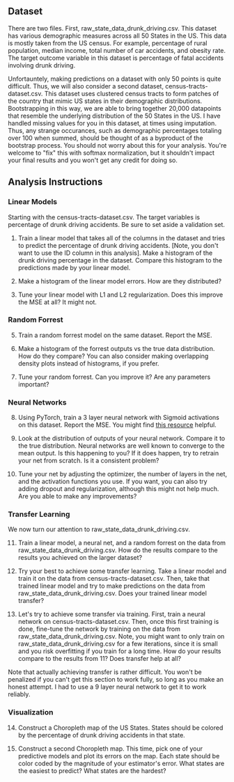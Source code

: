 ## Dataset

There are two files. First, raw_state_data_drunk_driving.csv. This dataset has various demographic measures across all 50 States in the US. This data is mostly taken from the US census. For example, percentage of rural population, median income, total number of car accidents, and obesity rate. The target outcome variable in this dataset is percentage of fatal accidents involving drunk driving. 

Unfortauntely, making predictions on a dataset with only 50 points is quite difficult. Thus, we will also consider a second dataset, census-tracts-dataset.csv. This dataset uses clustered census tracts to form patches of the country that mimic US states in their demographic distributions. Bootstrapping in this way, we are able to bring together 20,000 datapoints that resemble the underlying distribution of the 50 States in the US. I have handled missing values for you in this dataset, at times using imputation. Thus, any strange occurances, such as demographic percentages totaling over 100 when summed, should be thought of as a byproduct of the bootstrap process. You should not worry about this for your analysis. You're welcome to "fix" this with softmax normalization, but it shouldn't impact your final results and you won't get any credit for doing so. 


## Analysis Instructions

### Linear Models

Starting with the census-tracts-dataset.csv. 
The target variables is percentage of drunk driving accidents. Be sure to set aside a validation set. 

1. Train a linear model that takes all of the columns in the dataset and tries to predict the percentage of drunk driving accidents. [Note, you don't want to use the ID column in this analysis]. Make a histogram of the drunk driving percentage in the dataset. Compare this histogram to the predictions made by your linear model. 

2. Make a histogram of the linear model errors. How are they distributed? 

3. Tune your linear model with L1 and L2 regularization. Does this improve the MSE at all? It might not. 

### Random Forrest 

5. Train a random forrest model on the same dataset. Report the MSE. 

6. Make a histogram of the forrest outputs vs the true data distribution. How do they compare? You can also consider making overlapping density plots instead of histograms, if you prefer. 

7. Tune your random forrest. Can you improve it? Are any parameters important? 

### Neural Networks 

8. Using PyTorch, train a 3 layer neural network with Sigmoid activations on this dataset. Report the MSE. You might find [this resource](https://github.com/yunjey/pytorch-tutorial/blob/master/tutorials/01-basics/feedforward_neural_network/main.py) helpful.

9. Look at the distribution of outputs of your neural network. Compare it to the true distribution. Neural networks are well known to converge to the mean output. Is this happening to you? If it does happen, try to retrain your net from scratch. Is it a consistent problem?

10. Tune your net by adjusting the optimizer, the number of layers in the net, and the activation functions you use. If you want, you can also try adding dropout and regularization, although this might not help much. Are you able to make any improvements? 

### Transfer Learning 
We now turn our attention to raw_state_data_drunk_driving.csv. 


11. Train a linear model, a neural net, and a random forrest on the data from raw_state_data_drunk_driving.csv. How do the results compare to the results you achieved on the larger dataset? 

12. Try your best to achieve some transfer learning. Take a linear model and train it on the data from census-tracts-dataset.csv. Then, take that trained linear model and try to make predictions on the data from raw_state_data_drunk_driving.csv. Does your trained linear model transfer? 

13. Let's try to achieve some transfer via training. First, train a neural network on census-tracts-dataset.csv. Then, once this first training is done, fine-tune the network by training on the data from raw_state_data_drunk_driving.csv. Note, you might want to only train on raw_state_data_drunk_driving.csv for a few iterations, since it is small and you risk overfitting if you train for a long time. How do your results compare to the results from 11? Does transfer help at all?

Note that actually achieving transfer is rather difficult. You won't be penalized if you can't get this section to work fully, so long as you make an honest attempt. I had to use a 9 layer neural network to get it to work reliably. 

### Visualization 

14. Construct a Choropleth map of the US States. States should be colored by the percentage of drunk driving accidents in that state. 

15. Construct a second Choropleth map. This time, pick one of your predictive models and plot its errors on the map. Each state should be color coded by the magnitude of your estimator's error. What states are the easiest to predict? What states are the hardest? 

